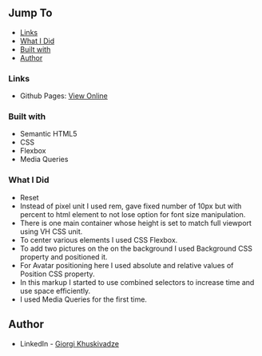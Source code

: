 ## Jump To

- [Links](#links)
- [What I Did](#what-i-did)
- [Built with](#built-with)
- [Author](#author)

### Links

- Github Pages: [View Online](https://gkhuskivadze.github.io/Profile-Card-Markup/)

### Built with

- Semantic HTML5
- CSS
- Flexbox
- Media Queries

### What I Did

- Reset
- Instead of pixel unit I used rem, gave fixed number of 10px but with percent to html element to not lose option for font size manipulation.
- There is one main container whose height is set to match full viewport using VH CSS unit.
- To center various elements I used CSS Flexbox.
- To add two pictures on the on the background I used Background CSS property and positioned it.
- For Avatar positioning here I used absolute and relative values of Position CSS property.
- In this markup I started to use combined selectors to increase time and use space efficiently.
- I used Media Queries for the first time.

## Author

- LinkedIn - [Giorgi Khuskivadze](https://www.linkedin.com/in/gkhuskivadze)
